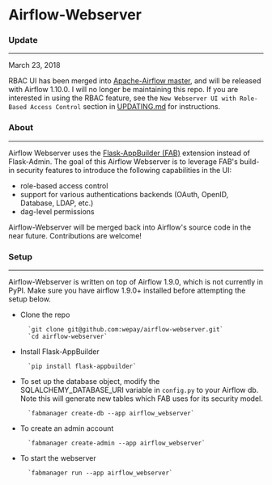# Airflow-Webserver

### Update
--------------------------------------------------------------
March 23, 2018

RBAC UI has been merged into [Apache-Airflow master](https://github.com/apache/incubator-airflow), and will be released with Airflow 1.10.0. I will no longer be maintaining this repo. If you are interested in using the RBAC feature, see the `New Webserver UI with Role-Based Access Control` section in [UPDATING.md](https://github.com/apache/incubator-airflow/blob/master/UPDATING.md) for instructions.

### About
--------------------------------------------------------------

Airflow Webserver uses the [Flask-AppBuilder (FAB)](https://github.com/dpgaspar/Flask-AppBuilder) extension instead of Flask-Admin. The goal of this Airflow Webserver is to leverage FAB's build-in security features to introduce the following capabilities in the UI:
- role-based access control
- support for various authentications backends (OAuth, OpenID, Database, LDAP, etc.)
- dag-level permissions

Airflow-Webserver will be merged back into Airflow's source code in the near future. Contributions are welcome!

### Setup
--------------------------------------------------------------

Airflow-Webserver is written on top of Airflow 1.9.0, which is not currently in PyPI. Make sure you have airflow 1.9.0+ installed before attempting the setup below.

- Clone the repo

        `git clone git@github.com:wepay/airflow-webserver.git`
        `cd airflow-webserver`

- Install Flask-AppBuilder

        `pip install flask-appbuilder`

- To set up the database object, modify the SQLALCHEMY_DATABASE_URI variable in `config.py` to your Airflow db.
  Note this will generate new tables which FAB uses for its security model.
  
        `fabmanager create-db --app airflow_webserver`

- To create an admin account

        `fabmanager create-admin --app airflow_webserver`

- To start the webserver

        `fabmanager run --app airflow_webserver`
